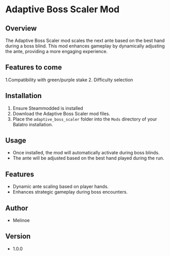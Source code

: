 # Adaptive Boss Scaler Mod

## Overview
The Adaptive Boss Scaler mod scales the next ante based on the best hand during a boss blind. This mod enhances gameplay by dynamically adjusting the ante, providing a more engaging experience.
## Features to come
1.Compatibility with green/purple stake
2. Difficulty selection
## Installation
1. Ensure Steammodded is installed
2. Download the Adaptive Boss Scaler mod files.
3. Place the `adaptive_boss_scaler` folder into the `Mods` directory of your Balatro installation.

## Usage
- Once installed, the mod will automatically activate during boss blinds.
- The ante will be adjusted based on the best hand played during the run.

## Features
- Dynamic ante scaling based on player hands.
- Enhances strategic gameplay during boss encounters.

## Author
- Melinoe

## Version
- 1.0.0
